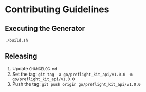 # Contributing Guidelines

## Executing the Generator

```sh
./build.sh
```

## Releasing

 1. Update `CHANGELOG.md`
 2. Set the tag: `git tag -a go/preflight_kit_api/v1.0.0 -m go/preflight_kit_api/v1.0.0`
 3. Push the tag: `git push origin go/preflight_kit_api/v1.0.0`